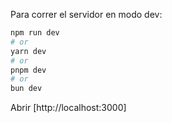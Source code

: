 Para correr el servidor en modo dev:

```bash
npm run dev
# or
yarn dev
# or
pnpm dev
# or
bun dev
```
Abrir [http://localhost:3000]

